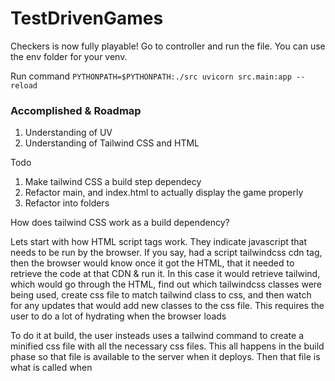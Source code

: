 # TestDrivenGames
Checkers is now fully playable! Go to controller and run the file. You can use the env folder for your venv.

Run command
`PYTHONPATH=$PYTHONPATH:./src uvicorn src.main:app --reload`

### Accomplished & Roadmap
1. Understanding of UV
2. Understanding of Tailwind CSS and HTML

Todo
1. Make tailwind CSS a build step dependecy
2. Refactor main, and index.html to actually display the game properly
3. Refactor into folders


How does tailwind CSS work as a build dependency?

Lets start with how HTML script tags work.
They indicate javascript that needs to be run by the browser. If you say, had a script tailwindcss cdn tag, then the browser would know once it got the HTML, that it needed to retrieve the code at that CDN & run it. In this case it would retrieve tailwind, which would go through the HTML, find out which tailwindcss classes were being used, create css file to match tailwind class to css, and then watch for any updates that would add new classes to the css file. This requires the user to do a lot of hydrating when the browser loads

To do it at build, the user insteads uses a tailwind command to create a minified css file with all the necessary css files. This all happens in the build phase so that file is available to the server when it deploys. Then that file is what is called when 